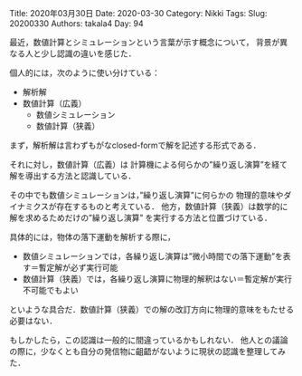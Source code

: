 ﻿Title: 2020年03月30日
Date: 2020-03-30
Category: Nikki
Tags: 
Slug: 20200330
Authors: takala4
Day: 94


最近，数値計算とシミュレーションという言葉が示す概念について，
背景が異なる人と少し認識の違いを感じた．

個人的には，次のように使い分けている：

* 解析解
* 数値計算（広義）
    * 数値シミュレーション
    * 数値計算（狭義）



まず，解析解は言わずもがなclosed-formで解を記述する形式である．


それに対し，数値計算（広義）は
計算機による何らかの”繰り返し演算”を経て解を導出する方法と認識している．


その中でも数値シミュレーションは，”繰り返し演算”に何らかの
物理的意味やダイナミクスが存在するものと考えている．
他方，数値計算（狭義）は数学的に解を求めるためだけの”繰り返し演算”
を実行する方法と位置づけている．


具体的には，物体の落下運動を解析する際に，

* 数値シミュレーションでは，各繰り返し演算は”微小時間での落下運動”を表す＝暫定解が必ず実行可能
* 数値計算（狭義）では，各繰り返し演算に物理的解釈はない＝暫定解が実行不可能でもよい

といような具合だ．数値計算（狭義）での解の改訂方向に物理的意味をもたせる必要はない．


もしかしたら，この認識は一般的に間違っているかもしれない．
他人との議論の際に，少なくとも自分の発信物に齟齬がないように現状の認識を整理してみた．
